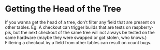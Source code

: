 # Getting the Head of the Tree
If you wanna get the head of a tree, don't filter any field that are present on other tables.
Eg: A checkout can trigger builds that are tests on raspberry-pis, but the next checkout of the same tree will not always be tested on the same hardware (maybe they were swapped or got stolen, who knows.) Filtering a checkout by a field from other tables can result on count bugs.
